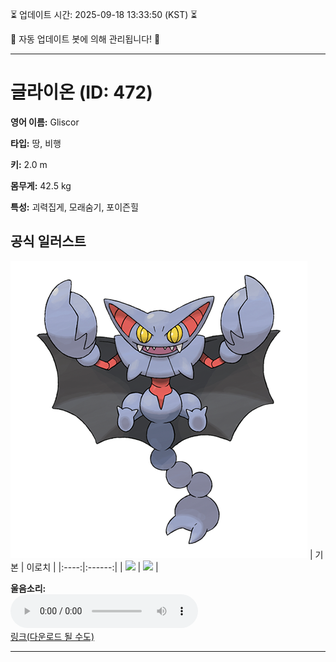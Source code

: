 
⏳ 업데이트 시간: 2025-09-18 13:33:50 (KST) ⏳

🤖 자동 업데이트 봇에 의해 관리됩니다! 🤖

---

# 글라이온 (ID: 472)
**영어 이름:** Gliscor

**타입:** 땅, 비행

**키:** 2.0 m

**몸무게:** 42.5 kg

**특성:** 괴력집게, 모래숨기, 포이즌힐

## 공식 일러스트
![](https://raw.githubusercontent.com/PokeAPI/sprites/master/sprites/pokemon/other/official-artwork/472.png)
| 기본 | 이로치 |
|:----:|:------:|
| <img src="http://play.pokemonshowdown.com/sprites/ani/gliscor.gif" width="200"> | <img src="http://play.pokemonshowdown.com/sprites/ani-shiny/gliscor.gif" width="200"> |

**울음소리:**<br><audio controls src="https://raw.githubusercontent.com/PokeAPI/cries/main/cries/pokemon/latest/472.ogg"></audio><br> [링크(다운로드 될 수도)](https://raw.githubusercontent.com/PokeAPI/cries/main/cries/pokemon/latest/472.ogg)


---
